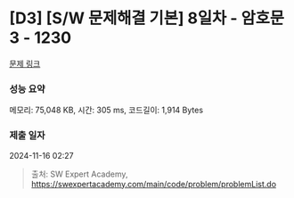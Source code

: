 # [D3] [S/W 문제해결 기본] 8일차 - 암호문3 - 1230 

[문제 링크](https://swexpertacademy.com/main/code/problem/problemDetail.do?contestProbId=AV14zIwqAHwCFAYD) 

### 성능 요약

메모리: 75,048 KB, 시간: 305 ms, 코드길이: 1,914 Bytes

### 제출 일자

2024-11-16 02:27



> 출처: SW Expert Academy, https://swexpertacademy.com/main/code/problem/problemList.do